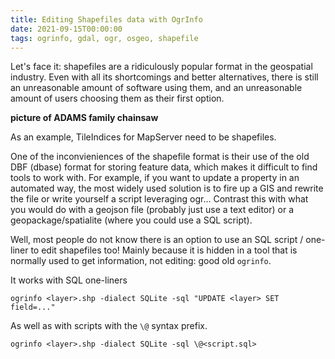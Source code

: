 ```yaml
---
title: Editing Shapefiles data with OgrInfo
date: 2021-09-15T00:00:00
tags: ogrinfo, gdal, ogr, osgeo, shapefile
---
```


Let's face it: shapefiles are a ridiculously popular format in the geospatial
industry. Even with all its shortcomings and better alternatives, there is
still an unreasonable amount of software using them, and an unreasonable amount
of users choosing them as their first option.

**picture of ADAMS family chainsaw**

As an example, TileIndices for MapServer need to be shapefiles. 

One of the inconvieniences of the shapefile format is their use of the old DBF
(dbase) format for storing feature data, which makes it difficult to find tools
to work with. For example, if you want to update a property in an automated
way, the most widely used solution is to fire up a GIS and rewrite the file or
write yourself a script leveraging ogr... Contrast this with what you would do
with a geojson file (probably just use a text editor) or a
geopackage/spatialite (where you could use a SQL script).

Well, most people do not know there is an option to use an SQL script /
one-liner to edit shapefiles too! Mainly because it is hidden in a tool that is
normally used to get information, not editing: good old `ogrinfo`.

It works with SQL one-liners

```
ogrinfo <layer>.shp -dialect SQLite -sql "UPDATE <layer> SET field=..."
```

As well as with scripts with the `\@` syntax prefix.

```
ogrinfo <layer>.shp -dialect SQLite -sql \@<script.sql>
```



